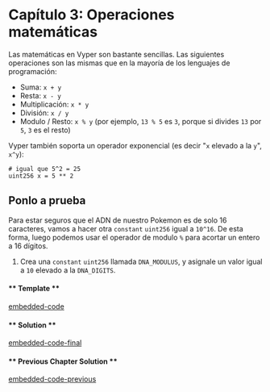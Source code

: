 <!-- Add translation for the following page: https://vyper.fun/#/1/math_operations
Do NOT change the code below. The below code runs the code editor -->

# Capítulo 3: Operaciones matemáticas

Las matemáticas en Vyper son bastante sencillas. Las siguientes operaciones son las mismas que en la mayoría de los lenguajes de programación:

- Suma: `x + y`
- Resta: `x - y`
- Multiplicación: `x * y`
- División: `x / y`
- Modulo / Resto: `x % y` (por ejemplo, `13 % 5` es `3`, porque si divides `13` por `5`, `3` es el resto)

Vyper también soporta un operador exponencial (es decir "`x` elevado a la `y`", `x^y`):

```vyper
# igual que 5^2 = 25
uint256 x = 5 ** 2
```

## Ponlo a prueba

Para estar seguros que el ADN de nuestro Pokemon es de solo 16 caracteres, vamos a hacer otra `constant` `uint256` igual a `10^16`. De esta forma, luego podemos usar el operador de modulo `%` para acortar un entero a 16 dígitos.

1. Crea una `constant` `uint256` llamada `DNA_MODULUS`, y asignale un valor igual a `10` elevado a la `DNA_DIGITS`.

<!-- tabs:start -->

#### ** Template **

[embedded-code](../assets/1/1.3-template-code.vy ':include :type=code embed-template')

#### ** Solution **

[embedded-code-final](../assets/1/1.3-finished-code.vy ':include :type=code embed-final')

#### ** Previous Chapter Solution **

[embedded-code-previous](../assets/1/1.2-finished-code.vy ':include :type=code embed-previous')

<!-- tabs:end -->
